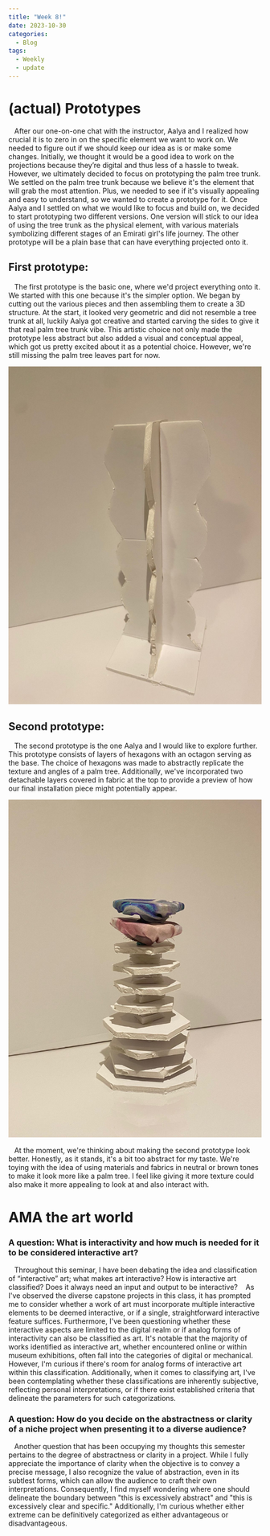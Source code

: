 ```yaml
---
title: "Week 8!"
date: 2023-10-30
categories:
  - Blog
tags:
  - Weekly
  - update
---
```


# (actual) Prototypes 
   After our one-on-one chat with the instructor, Aalya and I realized how crucial it is to zero in on the specific element we want to work on. We needed to figure out if we should keep our idea as is or make some changes. Initially, we thought it would be a good idea to work on the projections because they’re digital and thus less of a hassle to tweak. However, we ultimately decided to focus on prototyping the palm tree trunk. We settled on the palm tree trunk because we believe it's the element that will grab the most attention. Plus, we needed to see if it's visually appealing and easy to understand, so we wanted to create a prototype for it. Once Aalya and I settled on what we would like to focus and build on, we decided to start prototyping two different versions. One version will stick to our idea of using the tree trunk as the physical element, with various materials symbolizing different stages of an Emirati girl's life journey. The other prototype will be a plain base that can have everything projected onto it.


## First prototype:

     The first prototype is the basic one, where we'd project everything onto it. We started with this one because it's the simpler option. We began by cutting out the various pieces and then assembling them to create a 3D structure. At the start, it looked very geometric and did not resemble a tree trunk at all, luckily Aalya got creative and started carving the sides to give it that real palm tree trunk vibe. This artistic choice not only made the prototype less abstract but also added a visual and conceptual appeal, which got us pretty excited about it as a potential choice. However, we're still missing the palm tree leaves part for now.

![](/assets/images/prototype1.jpeg)



## Second prototype:
     The second prototype is the one Aalya and I would like to explore further. This prototype consists of layers of hexagons with an octagon serving as the base. The choice of hexagons was made to abstractly replicate the texture and angles of a palm tree. Additionally, we've incorporated two detachable layers covered in fabric at the top to provide a preview of how our final installation piece might potentially appear.

![](/assets/images/prototype2.jpeg)

   At the moment, we're thinking about making the second prototype look better. Honestly, as it stands, it's a bit too abstract for my taste. We're toying with the idea of using materials and fabrics in neutral or brown tones to make it look more like a palm tree. I feel like giving it more texture could also make it more appealing to look at and also interact with. 



# AMA the art world

### A question: What is interactivity and how much is needed for it to be considered interactive art?

   Throughout this seminar, I have been debating the idea and classification of “interactive” art; what makes art interactive? How is interactive art classified? Does it always need an input and output to be interactive? 
   As I've observed the diverse capstone projects in this class, it has prompted me to consider whether a work of art must incorporate multiple interactive elements to be deemed interactive, or if a single, straightforward interactive feature suffices. Furthermore, I've been questioning whether these interactive aspects are limited to the digital realm or if analog forms of interactivity can also be classified as art.
It's notable that the majority of works identified as interactive art, whether encountered online or within museum exhibitions, often fall into the categories of digital or mechanical. However, I'm curious if there's room for analog forms of interactive art within this classification. Additionally, when it comes to classifying art, I've been contemplating whether these classifications are inherently subjective, reflecting personal interpretations, or if there exist established criteria that delineate the parameters for such categorizations.


### A question: How do you decide on the abstractness or clarity of a niche project when presenting it to a diverse audience?

   Another question that has been occupying my thoughts this semester pertains to the degree of abstractness or clarity in a project. While I fully appreciate the importance of clarity when the objective is to convey a precise message, I also recognize the value of abstraction, even in its subtlest forms, which can allow the audience to craft their own interpretations. Consequently, I find myself wondering where one should delineate the boundary between "this is excessively abstract" and "this is excessively clear and specific." Additionally, I'm curious whether either extreme can be definitively categorized as either advantageous or disadvantageous.

